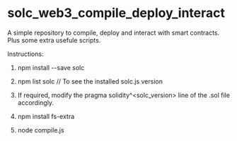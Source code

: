 # solc_web3_compile_deploy_interact
A simple repository to compile, deploy and interact with smart contracts. Plus some extra usefule scripts.

Instructions:

1) npm install --save solc

2) npm list solc   // To see the installed solc.js version

3) If required, modify the pragma solidity^<solc_version> line of the .sol file accordingly.

4) npm install fs-extra

5) node compile.js

